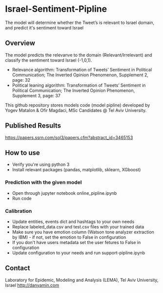 # Israel-Sentiment-Pipline
The model will determine whether the Tweet’s is relevant to Israel domain, and predict it's sentiment toward Israel

## Overview
The model predicts the relevanve to the domain (Relevant/Irrelevant) and classify the sentiment toward Israel (-1,0,1).

* Relevance algorithm: Transformation of Tweets’ Sentiment in Political Communication; The Inverted Opinion Phenomenon, Supplement 2, page: 32
* Political leaning algorithm: Transformation of Tweets’ Sentiment in Political Communication; The Inverted Opinion Phenomenon, Supplement 3, page: 37

This github repository stores models code (model pipline) developed by Yogev Matalon & Ofir Magdaci, MSc Candidates @ Tel Aviv University. 

## Published Results
https://papers.ssrn.com/sol3/papers.cfm?abstract_id=3465153

## How to use
* Verify you're using python 3
* Install relevant packages (pandas, matplotlib, sklearn, XGboost)

### Prediction with the given model
* Open through jupyter notebook online_pipline.ipynb
* Run code

### Calibration
* Update entities, events dict and hashtags to your own needs
* Replace labeled_data.csv and test.csv files with your trained data
* Make sure you have emotion column (Watson tone analyzer extraction by IBM) - if not, set the emotion to False in configuration
* If you don't have users metadata set the user fetures to False in configuration
* Update configuration to your needs and run support-pipline.ipynb 

## Contact
Laboratory for Epidemic, Modeling and Analysis (LEMA), Tel Aviv University, Israel
http://danyamin.com 
